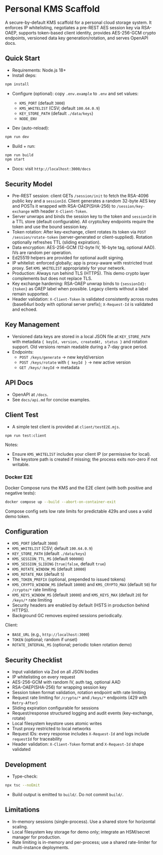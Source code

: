 # Personal KMS Scaffold

A secure-by-default KMS scaffold for a personal cloud storage system. It enforces IP whitelisting, negotiates a pre-REST AES session key via RSA-OAEP, supports token-based client identity, provides AES-256-GCM crypto endpoints, versioned data key generation/rotation, and serves OpenAPI docs.

## Quick Start

- Requirements: Node.js 18+
- Install deps:

```bash
npm install
```

- Configure (optional): copy `.env.example` to `.env` and set values:
  - `KMS_PORT` (default `3000`)
  - `KMS_WHITELIST` (CSV; default `100.64.0.9`)
  - `KEY_STORE_PATH` (default `./data/keys`)
  - `NODE_ENV`

- Dev (auto-reload):

```bash
npm run dev
```

- Build + run:

```bash
npm run build
npm start
```

- Docs: visit `http://localhost:3000/docs`

## Security Model

- Pre-REST session: client GETs `/session/init` to fetch the RSA-4096 public key and a `sessionId`. Client generates a random 32-byte AES key and POSTs it wrapped with RSA-OAEP(SHA-256) to `/session/key-exchange` with header `X-Client-Token`.
- Server unwraps and binds the session key to the token and `sessionId` in a TTL store (default configurable). All crypto/key endpoints require the token and use the bound session key.
- Token rotation: After key-exchange, client rotates its token via `POST /session/rotate-token` (server-generated or client-supplied). Rotation optionally refreshes TTL (sliding expiration).
- Data encryption: AES-256-GCM (12-byte IV, 16-byte tag, optional AAD). IVs are random per operation.
- Ed25519 helpers are provided for optional audit signing.
- IP whitelist: enforced globally; app is proxy-aware with restricted trust proxy. Set `KMS_WHITELIST` appropriately for your network.
- Production: Always run behind TLS (HTTPS). This demo crypto layer complements but does not replace TLS.
- Key exchange hardening: RSA-OAEP unwrap binds to `{sessionId}:{token}` as OAEP label when possible. Legacy clients without a label remain supported.
 - Header validation: `X-Client-Token` is validated consistently across routes (base64url body with optional server prefix); `X-Request-Id` is validated and echoed.

## Key Management

- Versioned data keys are stored in a local JSON file at `KEY_STORE_PATH` with metadata `{ keyId, version, createdAt, status }` and rotation support. Old versions remain readable during a 7-day grace period.
- Endpoints:
  - `POST /keys/generate` → new keyId/version
  - `POST /keys/rotate` with `{ keyId }` → new active version
  - `GET /keys/:keyId` → metadata

## API Docs

- OpenAPI at `/docs`.
- See `docs/api.md` for concise examples.

## Client Test

- A simple test client is provided at `client/testE2E.mjs`.

```bash
npm run test:client
```

Notes:
- Ensure `KMS_WHITELIST` includes your client IP (or permissive for local).
- The keystore path is created if missing; the process exits non-zero if not writable.

### Docker E2E

Docker Compose runs the KMS and the E2E client (with both positive and negative tests):

```bash
docker compose up --build --abort-on-container-exit
```

Compose config sets low rate limits for predictable 429s and uses a valid demo token.

## Configuration

- `KMS_PORT` (default `3000`)
- `KMS_WHITELIST` (CSV; default `100.64.0.9`)
- `KEY_STORE_PATH` (default `./data/keys`)
- `KMS_SESSION_TTL_MS` (default `900000`)
- `KMS_SESSION_SLIDING` (`true|false`, default `true`)
- `KMS_ROTATE_WINDOW_MS` (default `10000`)
- `KMS_ROTATE_MAX` (default `5`)
- `KMS_TOKEN_PREFIX` (optional, prepended to issued tokens)
- `KMS_CRYPTO_WINDOW_MS` (default `10000`) and `KMS_CRYPTO_MAX` (default `50`) for `/crypto/*` rate limiting
- `KMS_KEYS_WINDOW_MS` (default `10000`) and `KMS_KEYS_MAX` (default `20`) for `/keys/*` rate limiting
- Security headers are enabled by default (HSTS in production behind HTTPS).
- Background GC removes expired sessions periodically.

Client:
- `BASE_URL` (e.g., `http://localhost:3000`)
- `TOKEN` (optional; random if unset)
- `ROTATE_INTERVAL_MS` (optional; periodic token rotation demo)

## Security Checklist

- Input validation via Zod on all JSON bodies
- IP whitelisting on every request
- AES-256-GCM with random IV, auth tag, optional AAD
- RSA-OAEP(SHA-256) for wrapping session key
- Session token format validation, rotation endpoint with rate limiting
- Request rate limiting for `/crypto/*` and `/keys/*` endpoints (429 with `Retry-After`)
- Sliding expiration configurable for sessions
- Request/response structured logging and audit events (key-exchange, rotate)
- Local filesystem keystore uses atomic writes
- Trust proxy restricted to local networks
- Request IDs: every response includes `X-Request-Id` and logs include `requestId` for traceability
 - Header validation: `X-Client-Token` format and `X-Request-Id` shape validated

## Development

- Type-check:

```bash
npx tsc --noEmit
```

- Build output is emitted to `build/`. Do not commit `build/`.

## Limitations

- In-memory sessions (single-process). Use a shared store for horizontal scaling.
- Local filesystem key storage for demo only; integrate an HSM/secret manager for production.
 - Rate limiting is in-memory and per-process; use a shared rate-limiter for multi-instance deployments.
